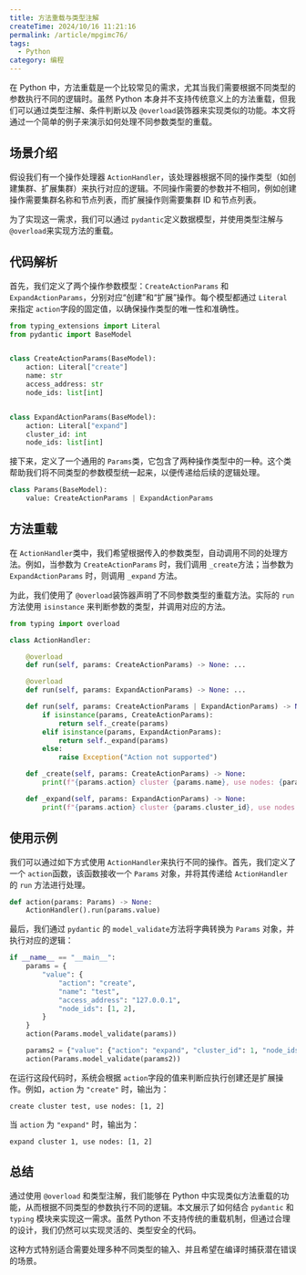 ```yaml
---
title: 方法重载与类型注解
createTime: 2024/10/16 11:21:16
permalink: /article/mpgimc76/
tags:
  - Python
category: 编程
---
```

在 Python 中，方法重载是一个比较常见的需求，尤其当我们需要根据不同类型的参数执行不同的逻辑时。虽然 Python 本身并不支持传统意义上的方法重载，但我们可以通过类型注解、条件判断以及 `@overload`​ 装饰器来实现类似的功能。本文将通过一个简单的例子来演示如何处理不同参数类型的重载。

## 场景介绍

假设我们有一个操作处理器 `ActionHandler`​，该处理器根据不同的操作类型（如创建集群、扩展集群）来执行对应的逻辑。不同操作需要的参数并不相同，例如创建操作需要集群名称和节点列表，而扩展操作则需要集群 ID 和节点列表。

为了实现这一需求，我们可以通过 `pydantic`​ 定义数据模型，并使用类型注解与 `@overload`​ 来实现方法的重载。

## 代码解析

首先，我们定义了两个操作参数模型：`CreateActionParams`​ 和 `ExpandActionParams`​，分别对应“创建”和“扩展”操作。每个模型都通过 `Literal`​ 来指定 `action`​ 字段的固定值，以确保操作类型的唯一性和准确性。

```python
from typing_extensions import Literal
from pydantic import BaseModel


class CreateActionParams(BaseModel):
    action: Literal["create"]
    name: str
    access_address: str
    node_ids: list[int]


class ExpandActionParams(BaseModel):
    action: Literal["expand"]
    cluster_id: int
    node_ids: list[int]
```

接下来，定义了一个通用的 `Params`​ 类，它包含了两种操作类型中的一种。这个类帮助我们将不同类型的参数模型统一起来，以便传递给后续的逻辑处理。

```python
class Params(BaseModel):
    value: CreateActionParams | ExpandActionParams
```

## 方法重载

在 `ActionHandler`​ 类中，我们希望根据传入的参数类型，自动调用不同的处理方法。例如，当参数为 `CreateActionParams`​ 时，我们调用 `_create`​ 方法；当参数为 `ExpandActionParams`​ 时，则调用 `_expand`​ 方法。

为此，我们使用了 `@overload`​ 装饰器声明了不同参数类型的重载方法。实际的 `run`​ 方法使用 `isinstance`​ 来判断参数的类型，并调用对应的方法。

```python
from typing import overload

class ActionHandler:

    @overload
    def run(self, params: CreateActionParams) -> None: ...

    @overload
    def run(self, params: ExpandActionParams) -> None: ...

    def run(self, params: CreateActionParams | ExpandActionParams) -> None:
        if isinstance(params, CreateActionParams):
            return self._create(params)
        elif isinstance(params, ExpandActionParams):
            return self._expand(params)
        else:
            raise Exception("Action not supported")

    def _create(self, params: CreateActionParams) -> None:
        print(f"{params.action} cluster {params.name}, use nodes: {params.node_ids}")

    def _expand(self, params: ExpandActionParams) -> None:
        print(f"{params.action} cluster {params.cluster_id}, use nodes: {params.node_ids}")
```

## 使用示例

我们可以通过如下方式使用 `ActionHandler`​ 来执行不同的操作。首先，我们定义了一个 `action`​ 函数，该函数接收一个 `Params`​ 对象，并将其传递给 `ActionHandler`​ 的 `run`​ 方法进行处理。

```python
def action(params: Params) -> None:
    ActionHandler().run(params.value)
```

最后，我们通过 `pydantic`​ 的 `model_validate`​ 方法将字典转换为 `Params`​ 对象，并执行对应的逻辑：

```python
if __name__ == "__main__":
    params = {
        "value": {
            "action": "create",
            "name": "test",
            "access_address": "127.0.0.1",
            "node_ids": [1, 2],
        }
    }
    action(Params.model_validate(params))

    params2 = {"value": {"action": "expand", "cluster_id": 1, "node_ids": [1, 2]}}
    action(Params.model_validate(params2))
```

在运行这段代码时，系统会根据 `action`​ 字段的值来判断应执行创建还是扩展操作。例如，`action`​ 为 `"create"`​ 时，输出为：

```
create cluster test, use nodes: [1, 2]
```

当 `action`​ 为 `"expand"`​ 时，输出为：

```
expand cluster 1, use nodes: [1, 2]
```

## 总结

通过使用 `@overload`​ 和类型注解，我们能够在 Python 中实现类似方法重载的功能，从而根据不同类型的参数执行不同的逻辑。本文展示了如何结合 `pydantic`​ 和 `typing`​ 模块来实现这一需求。虽然 Python 不支持传统的重载机制，但通过合理的设计，我们仍然可以实现灵活的、类型安全的代码。

这种方式特别适合需要处理多种不同类型的输入、并且希望在编译时捕获潜在错误的场景。

‍
